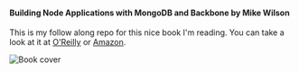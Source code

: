 #### Building Node Applications with MongoDB and Backbone by Mike Wilson

This is my follow along repo for this nice book I'm reading.
You can take a look at it at [O'Reilly](http://shop.oreilly.com/product/0636920026587.do) or [Amazon](http://www.amazon.com/Building-Node-Applications-MongoDB-Backbone/dp/1449337392).

![Book cover](http://akamaicovers.oreilly.com/images/0636920026587/cat.gif)
